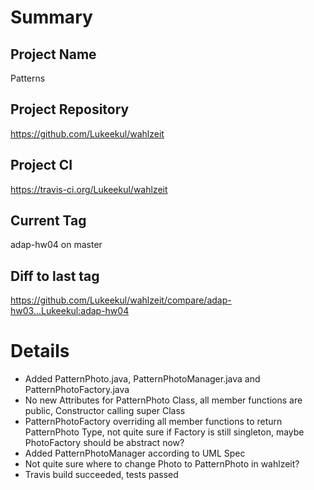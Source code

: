 # Summary
## Project Name
Patterns

## Project Repository
https://github.com/Lukeekul/wahlzeit

## Project CI
https://travis-ci.org/Lukeekul/wahlzeit

## Current Tag
adap-hw04 on master

## Diff to last tag
https://github.com/Lukeekul/wahlzeit/compare/adap-hw03...Lukeekul:adap-hw04

# Details
* Added PatternPhoto.java, PatternPhotoManager.java and PatternPhotoFactory.java
* No new Attributes for PatternPhoto Class, all member functions are public, Constructor calling super Class
* PatternPhotoFactory overriding all member functions to return PatternPhoto Type, not quite sure if Factory is still singleton, maybe PhotoFactory should be abstract now?
* Added PatternPhotoManager according to UML Spec
* Not quite sure where to change Photo to PatternPhoto in wahlzeit?
* Travis build succeeded, tests passed

